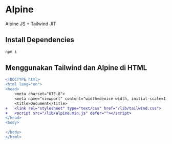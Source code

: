 # Alpine

Alpine JS + Tailwind JIT

## Install Dependencies

```bash
npm i
```

## Menggunakan Tailwind dan Alpine di HTML

```diff
<!DOCTYPE html>
<html lang="en">
<head>
	<meta charset="UTF-8">
	<meta name="viewport" content="width=device-width, initial-scale=1.0">
	<title>Document</title>
+	<link rel="stylesheet" type="text/css" href="/lib/tailwind.css">
+	<script src="/lib/alpine.min.js" defer=""></script>
</head>
<body>
	
</body>
</html>
```